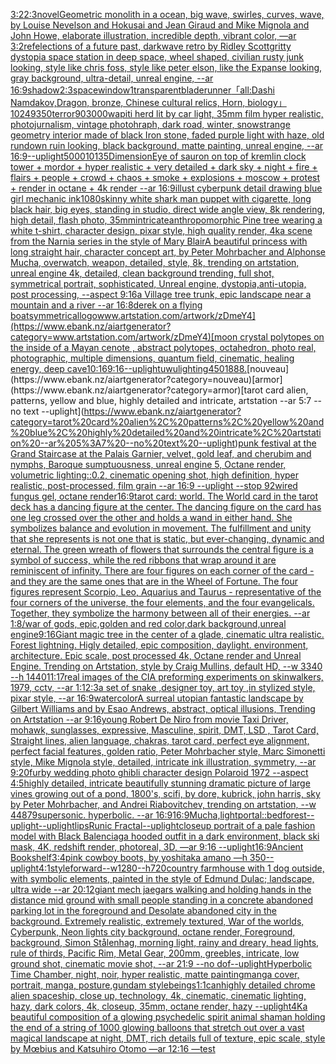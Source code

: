 [3:2](https://www.ebank.nz/aiartgenerator?category=3%3A2)[2:3](https://www.ebank.nz/aiartgenerator?category=2%3A3)[novel](https://www.ebank.nz/aiartgenerator?category=novel)[Geometric monolith in a ocean, big wave, swirles, curves, wave, by Louise Nevelson and Hokusai and Jean Giraud and Mike Mignola and John Howe, elaborate illustration, incredible depth, vibrant color,  —ar 3:2](https://www.ebank.nz/aiartgenerator?category=Geometric%20monolith%20in%20a%20ocean%2C%20big%20wave%2C%20swirles%2C%20curves%2C%20wave%2C%20by%20Louise%20Nevelson%20and%20Hokusai%20and%20Jean%20Giraud%20and%20Mike%20Mignola%20and%20John%20Howe%2C%20elaborate%20illustration%2C%20incredible%20depth%2C%20vibrant%20color%2C%20%20%E2%80%94ar%203%3A2)[](https://www.ebank.nz/aiartgenerator?category=)[refelections of a future past, darkwave retro by Ridley Scott](https://www.ebank.nz/aiartgenerator?category=refelections%20of%20a%20future%20past%2C%20darkwave%20retro%20by%20Ridley%20Scott)[gritty dystopia space station in deep space, wheel shaped, civilian rusty junk looking, style like chris foss, style like peter elson, like the Expanse looking, gray background, ultra-detail, unreal engine, --ar 16:9](https://www.ebank.nz/aiartgenerator?category=gritty%20dystopia%20space%20station%20in%20deep%20space%2C%20wheel%20shaped%2C%20civilian%20rusty%20junk%20looking%2C%20style%20like%20chris%20foss%2C%20style%20like%20peter%20elson%2C%20like%20the%20Expanse%20looking%2C%20gray%20background%2C%20ultra-detail%2C%20unreal%20engine%2C%20--ar%2016%3A9)[shadow](https://www.ebank.nz/aiartgenerator?category=shadow)[2:3](https://www.ebank.nz/aiartgenerator?category=2%3A3)[space](https://www.ebank.nz/aiartgenerator?category=space)[window](https://www.ebank.nz/aiartgenerator?category=window)[1](https://www.ebank.nz/aiartgenerator?category=1)[transparent](https://www.ebank.nz/aiartgenerator?category=transparent)[bladerunner](https://www.ebank.nz/aiartgenerator?category=bladerunner)[「all:Dashi Namdakov,Dragon, bronze, Chinese cultural relics, Horn, biology」](https://www.ebank.nz/aiartgenerator?category=%E3%80%8Call%3ADashi%20Namdakov%2CDragon%2C%20bronze%2C%20Chinese%20cultural%20relics%2C%20Horn%2C%20biology%E3%80%8D)[10249](https://www.ebank.nz/aiartgenerator?category=10249)[350](https://www.ebank.nz/aiartgenerator?category=350)[terror](https://www.ebank.nz/aiartgenerator?category=terror)[90](https://www.ebank.nz/aiartgenerator?category=90)[3000](https://www.ebank.nz/aiartgenerator?category=3000)[wapiti herd lit by car light, 35mm film hyper realistic, photojurnalism, vintage photohraph, dark road, winter, snow](https://www.ebank.nz/aiartgenerator?category=wapiti%20herd%20lit%20by%20car%20light%2C%2035mm%20film%20hyper%20realistic%2C%20photojurnalism%2C%20vintage%20photohraph%2C%20dark%20road%2C%20winter%2C%20snow)[strange geometry interior made of black Iron stone, faded purple light with haze, old rundown ruin looking, black background, matte painting, unreal engine, --ar 16:9](https://www.ebank.nz/aiartgenerator?category=strange%20geometry%20interior%20made%20of%20black%20Iron%20stone%2C%20faded%20purple%20light%20with%20haze%2C%20old%20rundown%20ruin%20looking%2C%20black%20background%2C%20matte%20painting%2C%20unreal%20engine%2C%20--ar%2016%3A9)[--uplight](https://www.ebank.nz/aiartgenerator?category=--uplight)[5000](https://www.ebank.nz/aiartgenerator?category=5000)[10135](https://www.ebank.nz/aiartgenerator?category=10135)[Dimension](https://www.ebank.nz/aiartgenerator?category=Dimension)[Eye of sauron on top of kremlin clock tower + mordor + hyper realistic + very detailed + dark sky + night + fire + flairs + people + crowd + chaos + smoke + explosions + moscow + protest + render in octane + 4k render --ar 16:9](https://www.ebank.nz/aiartgenerator?category=Eye%20of%20sauron%20on%20top%20of%20kremlin%20clock%20tower%20%2B%20mordor%20%2B%20hyper%20realistic%20%2B%20very%20detailed%20%2B%20dark%20sky%20%2B%20night%20%2B%20fire%20%2B%20flairs%20%2B%20people%20%2B%20crowd%20%2B%20chaos%20%2B%20smoke%20%2B%20explosions%20%2B%20moscow%20%2B%20protest%20%2B%20render%20in%20octane%20%2B%204k%20render%20--ar%2016%3A9)[illust cyberpunk detail drawing blue girl mechanic ink](https://www.ebank.nz/aiartgenerator?category=illust%20cyberpunk%20detail%20drawing%20blue%20girl%20mechanic%20ink)[1080](https://www.ebank.nz/aiartgenerator?category=1080)[skinny white shark man puppet with cigarette, long black hair, big eyes, standing in studio, direct wide angle view, 8k rendering, high detail, flash photo, 35mm](https://www.ebank.nz/aiartgenerator?category=skinny%20white%20shark%20man%20puppet%20with%20cigarette%2C%20long%20black%20hair%2C%20big%20eyes%2C%20standing%20in%20studio%2C%20direct%20wide%20angle%20view%2C%208k%20rendering%2C%20high%20detail%2C%20flash%20photo%2C%2035mm)[intricate](https://www.ebank.nz/aiartgenerator?category=intricate)[anthropomorphic Pine tree wearing a white t-shirt, character design, pixar style, high quality render, 4k](https://www.ebank.nz/aiartgenerator?category=anthropomorphic%20Pine%20tree%20wearing%20a%20white%20t-shirt%2C%20character%20design%2C%20pixar%20style%2C%20high%20quality%20render%2C%204k)[a scene from the Narnia series in the style of Mary Blair](https://www.ebank.nz/aiartgenerator?category=a%20scene%20from%20the%20Narnia%20series%20in%20the%20style%20of%20Mary%20Blair)[A beautiful princess with long straight hair, character concept art, by Peter Mohrbacher and Alphonse Mucha, overwatch, weapon, detailed, style, 8k, trending on artstation, unreal engine 4k, detailed, clean background trending, full shot, symmetrical portrait, sophisticated, Unreal engine, dystopia,anti-utopia, post processing, --aspect 9:16](https://www.ebank.nz/aiartgenerator?category=A%20beautiful%20princess%20with%20long%20straight%20hair%2C%20character%20concept%20art%2C%20by%20Peter%20Mohrbacher%20and%20Alphonse%20Mucha%2C%20overwatch%2C%20weapon%2C%20detailed%2C%20style%2C%208k%2C%20trending%20on%20artstation%2C%20unreal%20engine%204k%2C%20detailed%2C%20clean%20background%20trending%2C%20full%20shot%2C%20symmetrical%20portrait%2C%20sophisticated%2C%20Unreal%20engine%2C%20dystopia%2Canti-utopia%2C%20post%20processing%2C%20--aspect%209%3A16)[a Village tree trunk, epic landscape near a mountain and a river --ar 16:8](https://www.ebank.nz/aiartgenerator?category=a%20Village%20tree%20trunk%2C%20epic%20landscape%20near%20a%20mountain%20and%20a%20river%20--ar%2016%3A8)[derek on a flying boat](https://www.ebank.nz/aiartgenerator?category=derek%20on%20a%20flying%20boat)[symmetrical](https://www.ebank.nz/aiartgenerator?category=symmetrical)[logo](https://www.ebank.nz/aiartgenerator?category=logo)[www.artstation.com/artwork/zDmeY4](https://www.ebank.nz/aiartgenerator?category=www.artstation.com/artwork/zDmeY4)[moon crystal polytopes on the inside of a Mayan cenote , abstract polytopes, octahedron, photo real, photographic, multiple dimensions, quantum field, cinematic, healing energy, deep cave](https://www.ebank.nz/aiartgenerator?category=moon%20crystal%20polytopes%20on%20the%20inside%20of%20a%20Mayan%20cenote%20%2C%20abstract%20polytopes%2C%20octahedron%2C%20photo%20real%2C%20photographic%2C%20multiple%20dimensions%2C%20quantum%20field%2C%20cinematic%2C%20healing%20energy%2C%20deep%20cave)[10:16](https://www.ebank.nz/aiartgenerator?category=10%3A16)[9:16](https://www.ebank.nz/aiartgenerator?category=9%3A16)[--uplight](https://www.ebank.nz/aiartgenerator?category=--uplight)[uwu](https://www.ebank.nz/aiartgenerator?category=uwu)[](https://www.ebank.nz/aiartgenerator?category=)[lighting](https://www.ebank.nz/aiartgenerator?category=lighting)[450](https://www.ebank.nz/aiartgenerator?category=450)[1888.](https://www.ebank.nz/aiartgenerator?category=1888.)[nouveau](https://www.ebank.nz/aiartgenerator?category=nouveau)[armor](https://www.ebank.nz/aiartgenerator?category=armor)[tarot card alien, patterns, yellow and blue, highly detailed and intricate, artstation --ar 5:7 --no text --uplight](https://www.ebank.nz/aiartgenerator?category=tarot%20card%20alien%2C%20patterns%2C%20yellow%20and%20blue%2C%20highly%20detailed%20and%20intricate%2C%20artstation%20--ar%205%3A7%20--no%20text%20--uplight)[punk festival at the Grand Staircase at the Palais Garnier, velvet, gold leaf, and cherubim and nymphs, Baroque sumptuousness, unreal engine 5, Octane render, volumetric lighting::0.2, cinematic opening shot, high definition, hyper realistic, post-processed, film grain --ar 16:9 --uplight --stop 92](https://www.ebank.nz/aiartgenerator?category=punk%20festival%20at%20the%20Grand%20Staircase%20at%20the%20Palais%20Garnier%2C%20velvet%2C%20gold%20leaf%2C%20and%20cherubim%20and%20nymphs%2C%20Baroque%20sumptuousness%2C%20unreal%20engine%205%2C%20Octane%20render%2C%20volumetric%20lighting%3A%3A0.2%2C%20cinematic%20opening%20shot%2C%20high%20definition%2C%20hyper%20realistic%2C%20post-processed%2C%20film%20grain%20--ar%2016%3A9%20--uplight%20--stop%2092)[wired fungus gel, octane render](https://www.ebank.nz/aiartgenerator?category=wired%20fungus%20gel%2C%20octane%20render)[16:9](https://www.ebank.nz/aiartgenerator?category=16%3A9)[tarot card: world. The World card in the tarot deck has a dancing figure at the center. The dancing figure on the card has one leg crossed over the other and holds a wand in either hand. She symbolizes balance and evolution in movement. The fulfillment and unity that she represents is not one that is static, but ever-changing, dynamic and eternal.  The green wreath of flowers that surrounds the central figure is a symbol of success, while the red ribbons that wrap around it are reminiscent of infinity. There are four figures on each corner of the card - and they are the same ones that are in the Wheel of Fortune. The four figures represent Scorpio, Leo, Aquarius and Taurus - representative of the four corners of the universe, the four elements, and the four evangelicals. Together, they symbolize the harmony between all of their energies. --ar 1:8](https://www.ebank.nz/aiartgenerator?category=tarot%20card%3A%20world.%20The%20World%20card%20in%20the%20tarot%20deck%20has%20a%20dancing%20figure%20at%20the%20center.%20The%20dancing%20figure%20on%20the%20card%20has%20one%20leg%20crossed%20over%20the%20other%20and%20holds%20a%20wand%20in%20either%20hand.%20She%20symbolizes%20balance%20and%20evolution%20in%20movement.%20The%20fulfillment%20and%20unity%20that%20she%20represents%20is%20not%20one%20that%20is%20static%2C%20but%20ever-changing%2C%20dynamic%20and%20eternal.%20%20The%20green%20wreath%20of%20flowers%20that%20surrounds%20the%20central%20figure%20is%20a%20symbol%20of%20success%2C%20while%20the%20red%20ribbons%20that%20wrap%20around%20it%20are%20reminiscent%20of%20infinity.%20There%20are%20four%20figures%20on%20each%20corner%20of%20the%20card%20-%20and%20they%20are%20the%20same%20ones%20that%20are%20in%20the%20Wheel%20of%20Fortune.%20The%20four%20figures%20represent%20Scorpio%2C%20Leo%2C%20Aquarius%20and%20Taurus%20-%20representative%20of%20the%20four%20corners%20of%20the%20universe%2C%20the%20four%20elements%2C%20and%20the%20four%20evangelicals.%20Together%2C%20they%20symbolize%20the%20harmony%20between%20all%20of%20their%20energies.%20--ar%201%3A8)[/war of gods, epic,golden and red color,dark background,unreal engine](https://www.ebank.nz/aiartgenerator?category=/war%20of%20gods%2C%20epic%2Cgolden%20and%20red%20color%2Cdark%20background%2Cunreal%20engine)[9:16](https://www.ebank.nz/aiartgenerator?category=9%3A16)[Giant magic tree in the center of a glade, cinematic ultra realistic. Forest lightning. Higly detailed, epic composition, daylight. environment, architecture. Epic scale, post processed 4k, Octane render and Unreal Engine. Trending on Artstation, style by Craig Mullins, default HD, --w 3340 --h 1440](https://www.ebank.nz/aiartgenerator?category=Giant%20magic%20tree%20in%20the%20center%20of%20a%20glade%2C%20cinematic%20ultra%20realistic.%20Forest%20lightning.%20Higly%20detailed%2C%20epic%20composition%2C%20daylight.%20environment%2C%20architecture.%20Epic%20scale%2C%20post%20processed%204k%2C%20Octane%20render%20and%20Unreal%20Engine.%20Trending%20on%20Artstation%2C%20style%20by%20Craig%20Mullins%2C%20default%20HD%2C%20--w%203340%20--h%201440)[11:17](https://www.ebank.nz/aiartgenerator?category=11%3A17)[real images of the CIA preforming experiments on skinwalkers, 1979, cctv, --ar 1:1](https://www.ebank.nz/aiartgenerator?category=real%20images%20of%20the%20CIA%20preforming%20experiments%20on%20skinwalkers%2C%201979%2C%20cctv%2C%20--ar%201%3A1)[2:3](https://www.ebank.nz/aiartgenerator?category=2%3A3)[a set of snake ,designer toy, art toy ,in stylized style, pixar style, --ar 16:9](https://www.ebank.nz/aiartgenerator?category=a%20set%20of%20snake%20%2Cdesigner%20toy%2C%20art%20toy%20%2Cin%20stylized%20style%2C%20pixar%20style%2C%20--ar%2016%3A9)[watercolor](https://www.ebank.nz/aiartgenerator?category=watercolor)[A surreal utopian fantastic landscape by Gilbert Williams and by Esao Andrews, abstract, optical illusions, Trending on Artstation --ar 9:16](https://www.ebank.nz/aiartgenerator?category=A%20surreal%20utopian%20fantastic%20landscape%20by%20Gilbert%20Williams%20and%20by%20Esao%20Andrews%2C%20abstract%2C%20optical%20illusions%2C%20Trending%20on%20Artstation%20--ar%209%3A16)[young Robert De Niro from movie Taxi Driver, mohawk, sunglasses, expressive, Masculine, spirit, DMT, LSD , Tarot Card, Straight lines, alien language, chakras, tarot card, perfect eye alignment, perfect facial features, golden ratio, Peter Mohrbacher style, Marc Simonetti style, Mike Mignola style, detailed, intricate ink illustration, symmetry, --ar 9:20](https://www.ebank.nz/aiartgenerator?category=young%20Robert%20De%20Niro%20from%20movie%20Taxi%20Driver%2C%20mohawk%2C%20sunglasses%2C%20expressive%2C%20Masculine%2C%20spirit%2C%20DMT%2C%20LSD%20%2C%20Tarot%20Card%2C%20Straight%20lines%2C%20alien%20language%2C%20chakras%2C%20tarot%20card%2C%20perfect%20eye%20alignment%2C%20perfect%20facial%20features%2C%20golden%20ratio%2C%20Peter%20Mohrbacher%20style%2C%20Marc%20Simonetti%20style%2C%20Mike%20Mignola%20style%2C%20detailed%2C%20intricate%20ink%20illustration%2C%20symmetry%2C%20--ar%209%3A20)[furby wedding photo ghibli character design Polaroid 1972 --aspect 4:5](https://www.ebank.nz/aiartgenerator?category=furby%20wedding%20photo%20ghibli%20character%20design%20Polaroid%201972%20--aspect%204%3A5)[highly detailed, intricate beautifully stunning dramatic picture of large vines growing out of a pond, 1800's, scifi, by dore, kubrick, john harris, sky by Peter Mohrbacher, and Andrei Riabovitchev, trending on artstation, --w 448](https://www.ebank.nz/aiartgenerator?category=highly%20detailed%2C%20intricate%20beautifully%20stunning%20dramatic%20picture%20of%20large%20vines%20growing%20out%20of%20a%20pond%2C%201800%27s%2C%20scifi%2C%20by%20dore%2C%20kubrick%2C%20john%20harris%2C%20sky%20by%20Peter%20Mohrbacher%2C%20and%20Andrei%20Riabovitchev%2C%20trending%20on%20artstation%2C%20--w%20448)[79](https://www.ebank.nz/aiartgenerator?category=79)[supersonic.  hyperbolic.  --ar 16:9](https://www.ebank.nz/aiartgenerator?category=supersonic.%20%20hyperbolic.%20%20--ar%2016%3A9)[16:9](https://www.ebank.nz/aiartgenerator?category=16%3A9)[Mucha,](https://www.ebank.nz/aiartgenerator?category=Mucha%2C)[light](https://www.ebank.nz/aiartgenerator?category=light)[portal::](https://www.ebank.nz/aiartgenerator?category=portal%3A%3A)[bed](https://www.ebank.nz/aiartgenerator?category=bed)[forest](https://www.ebank.nz/aiartgenerator?category=forest)[--uplight](https://www.ebank.nz/aiartgenerator?category=--uplight)[--uplight](https://www.ebank.nz/aiartgenerator?category=--uplight)[lips](https://www.ebank.nz/aiartgenerator?category=lips)[Runic Fractal](https://www.ebank.nz/aiartgenerator?category=Runic%20Fractal)[--uplight](https://www.ebank.nz/aiartgenerator?category=--uplight)[closeup portrait of a pale fashion model with Black Balenciaga hooded outfit in a dark environment, black ski mask, 4K, redshift render, photoreal, 3D, —ar 9:16 --uplight](https://www.ebank.nz/aiartgenerator?category=closeup%20portrait%20of%20a%20pale%20fashion%20model%20with%20Black%20Balenciaga%20hooded%20outfit%20in%20a%20dark%20environment%2C%20black%20ski%20mask%2C%204K%2C%20redshift%20render%2C%20photoreal%2C%203D%2C%20%E2%80%94ar%209%3A16%20--uplight)[16:9](https://www.ebank.nz/aiartgenerator?category=16%3A9)[Ancient Bookshelf](https://www.ebank.nz/aiartgenerator?category=Ancient%20Bookshelf)[3:4](https://www.ebank.nz/aiartgenerator?category=3%3A4)[pink cowboy boots, by yoshitaka amano —h 350](https://www.ebank.nz/aiartgenerator?category=pink%20cowboy%20boots%2C%20by%20yoshitaka%20amano%20%E2%80%94h%20350)[--uplight](https://www.ebank.nz/aiartgenerator?category=--uplight)[4:1](https://www.ebank.nz/aiartgenerator?category=4%3A1)[style](https://www.ebank.nz/aiartgenerator?category=style)[forward--w1280--h720](https://www.ebank.nz/aiartgenerator?category=forward--w1280--h720)[country farmhouse with 1 dog outside, with symbolic elements, painted in the style of Edmund Dulac; landscape, ultra wide --ar 20:12](https://www.ebank.nz/aiartgenerator?category=country%20farmhouse%20with%201%20dog%20outside%2C%20with%20symbolic%20elements%2C%20painted%20in%20the%20style%20of%20Edmund%20Dulac%3B%20landscape%2C%20ultra%20wide%20--ar%2020%3A12)[giant mech jaegars walking and holding hands in the distance mid ground with small people standing in a concrete abandoned parking lot in the foreground and Desolate abandoned city in the background. Extremely realistic, extremely textured, War of the worlds, Cyberpunk, Neon lights city background, octane render, Foreground, background, Simon Stålenhag, morning light, rainy and dreary, head lights, rule of thirds, Pacific Rim, Metal Gear,  200mm, greebles, intricate, low ground shot, cinematic movie shot, --ar 21:9 --no dof](https://www.ebank.nz/aiartgenerator?category=giant%20mech%20jaegars%20walking%20and%20holding%20hands%20in%20the%20distance%20mid%20ground%20with%20small%20people%20standing%20in%20a%20concrete%20abandoned%20parking%20lot%20in%20the%20foreground%20and%20Desolate%20abandoned%20city%20in%20the%20background.%20Extremely%20realistic%2C%20extremely%20textured%2C%20War%20of%20the%20worlds%2C%20Cyberpunk%2C%20Neon%20lights%20city%20background%2C%20octane%20render%2C%20Foreground%2C%20background%2C%20Simon%20St%C3%A5lenhag%2C%20morning%20light%2C%20rainy%20and%20dreary%2C%20head%20lights%2C%20rule%20of%20thirds%2C%20Pacific%20Rim%2C%20Metal%20Gear%2C%20%20200mm%2C%20greebles%2C%20intricate%2C%20low%20ground%20shot%2C%20cinematic%20movie%20shot%2C%20--ar%2021%3A9%20--no%20dof)[--uplight](https://www.ebank.nz/aiartgenerator?category=--uplight)[Hyperbolic Time Chamber, night, noir, hyper realistic, matte painting](https://www.ebank.nz/aiartgenerator?category=Hyperbolic%20Time%20Chamber%2C%20night%2C%20noir%2C%20hyper%20realistic%2C%20matte%20painting)[manga cover, portrait, manga, posture,gundam style](https://www.ebank.nz/aiartgenerator?category=manga%20cover%2C%20portrait%2C%20manga%2C%20posture%2Cgundam%20style)[beings](https://www.ebank.nz/aiartgenerator?category=beings)[1:1](https://www.ebank.nz/aiartgenerator?category=1%3A1)[can](https://www.ebank.nz/aiartgenerator?category=can)[highly detailed chrome alien spaceship, close up, technology, 4k, cinematic, cinematic lighting, hazy, dark colors, 4k, closeup, 35mm, octane render, hazy --uplight](https://www.ebank.nz/aiartgenerator?category=highly%20detailed%20chrome%20alien%20spaceship%2C%20close%20up%2C%20technology%2C%204k%2C%20cinematic%2C%20cinematic%20lighting%2C%20hazy%2C%20dark%20colors%2C%204k%2C%20closeup%2C%2035mm%2C%20octane%20render%2C%20hazy%20--uplight)[4K](https://www.ebank.nz/aiartgenerator?category=4K)[a beautiful composition of a glowing psychedelic spirit animal shaman holding the end of a string of 1000 glowing balloons that stretch out over a vast magical landscape at night, DMT,  rich details full of texture, epic scale, style by Mœbius and Katsuhiro Otomo —ar 12:16 —test](https://www.ebank.nz/aiartgenerator?category=a%20beautiful%20composition%20of%20a%20glowing%20psychedelic%20spirit%20animal%20shaman%20holding%20the%20end%20of%20a%20string%20of%201000%20glowing%20balloons%20that%20stretch%20out%20over%20a%20vast%20magical%20landscape%20at%20night%2C%20DMT%2C%20%20rich%20details%20full%20of%20texture%2C%20epic%20scale%2C%20style%20by%20M%C5%93bius%20and%20Katsuhiro%20Otomo%20%E2%80%94ar%2012%3A16%20%E2%80%94test)